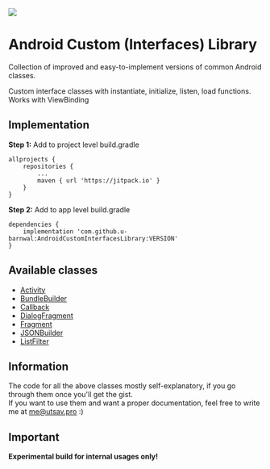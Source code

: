 [![](https://jitpack.io/v/u-barnwal/AndroidCustomInterfacesLibrary.svg)](https://jitpack.io/#u-barnwal/AndroidCustomInterfacesLibrary)
# Android Custom (Interfaces) Library
Collection of improved and easy-to-implement versions of common Android classes.

Custom interface classes with instantiate, initialize, listen, load functions. Works with ViewBinding

## Implementation
**Step 1:** Add to project level build.gradle

    allprojects {
		repositories {
			...
			maven { url 'https://jitpack.io' }
		}
	}

**Step 2:** Add to app level build.gradle

	dependencies {
	    implementation 'com.github.u-barnwal:AndroidCustomInterfacesLibrary:VERSION'
	}

## Available classes

- [Activity](https://github.com/u-barnwal/AndroidCustomInterfacesLibrary/blob/main/custom/src/main/java/com/isolpro/custom/Activity.java)
- [BundleBuilder](https://github.com/u-barnwal/AndroidCustomInterfacesLibrary/blob/main/custom/src/main/java/com/isolpro/custom/BundleBuilder.java)
- [Callback](https://github.com/u-barnwal/AndroidCustomInterfacesLibrary/blob/main/custom/src/main/java/com/isolpro/custom/Callback.java)
- [DialogFragment](https://github.com/u-barnwal/AndroidCustomInterfacesLibrary/blob/main/custom/src/main/java/com/isolpro/custom/DialogFragment.java)
- [Fragment](https://github.com/u-barnwal/AndroidCustomInterfacesLibrary/blob/main/custom/src/main/java/com/isolpro/custom/Fragment.java)
- [JSONBuilder](https://github.com/u-barnwal/AndroidCustomInterfacesLibrary/blob/main/custom/src/main/java/com/isolpro/custom/JSONBuilder.java)
- [ListFilter](https://github.com/u-barnwal/AndroidCustomInterfacesLibrary/blob/main/custom/src/main/java/com/isolpro/custom/ListFilter.java)

## Information
The code for all the above classes mostly self-explanatory, if you go through them once you'll get the gist.  
If you want to use them and want a proper documentation, feel free to write me at me@utsav.pro :)

## Important
**Experimental build for internal usages only!**
